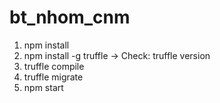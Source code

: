# bt_nhom_cnm


1. npm install
2. npm install -g truffle
-> Check:   truffle version
3. truffle compile
4. truffle migrate
5. npm start
